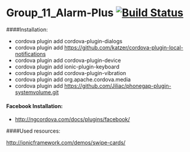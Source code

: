 # Group_11_Alarm-Plus [![Build Status](https://magnum.travis-ci.com/CS410-2015Fall/Group_11_Alarm-Plus.svg?token=kdpSGkC8s5uNhrRZxQZQ&branch=master)](https://magnum.travis-ci.com/CS410-2015Fall/Group_11_Alarm-Plus)


####Installation:
- cordova plugin add cordova-plugin-dialogs
- cordova plugin add https://github.com/katzer/cordova-plugin-local-notifications
- cordova plugin add cordova-plugin-device
- cordova plugin add ionic-plugin-keyboard
- cordova plugin add cordova-plugin-vibration
- cordova plugin add org.apache.cordova.media
- cordova plugin add https://github.com/Jiliac/phonegap-plugin-systemvolume.git

#### Facebook Installation:
- http://ngcordova.com/docs/plugins/facebook/


####Used resources:

http://ionicframework.com/demos/swipe-cards/
